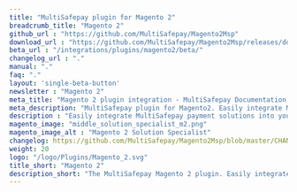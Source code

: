 ```yaml
---
title: "MultiSafepay plugin for Magento 2"
breadcrumb_title: "Magento 2"
github_url : "https://github.com/MultiSafepay/Magento2Msp"
download_url : "https://github.com/MultiSafepay/Magento2Msp/releases/download/1.14.0/Plugin_Magento2_1.14.0.zip"
beta_url : "/integrations/plugins/magento2/beta/"
changelog_url : "."
manual: "."
faq: "."
layout: 'single-beta-button'
newsletter : "Magento 2"
meta_title: "Magento 2 plugin integration - MultiSafepay Documentation Center"		
meta_description: "MultiSafepay plugin for Magento2. Easily integrate MultiSafepay payment solutions into your Magento2 platform with the free plugin"
description : "Easily integrate MultiSafepay payment solutions into your Magento 2 webshop with the free and completely new MultiSafepay Magento 2 plugin. Our Magento 2 plugin is professionally supported by a certified Magento 2 Solution Specialist and receives regular updates to support the latest features provided by Magento and MultiSafepay."
magento_image: "middle_solution_specialist_m2.png"
magento_image_alt : "Magento 2 Solution Specialist"
changelog: https://github.com/MultiSafepay/Magento2Msp/blob/master/CHANGELOG.md
weight: 20
logo: "/logo/Plugins/Magento_2.svg"
title_short: "Magento 2"
description_short: "The MultiSafepay Magento 2 plugin. Easily integrate MultiSafepay payment solutions into your Magento 2 webshop with the free plugin."
---
```

